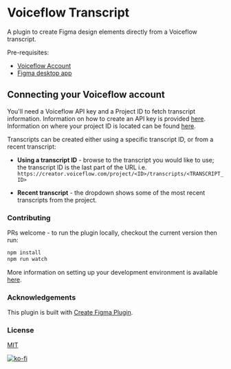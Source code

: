 # Voiceflow Transcript

A plugin to create Figma design elements directly from a Voiceflow transcript.

Pre-requisites:

- [Voiceflow Account](https://voiceflow.com)
- [Figma desktop app](https://figma.com/downloads/)

## Connecting your Voiceflow account

You'll need a Voiceflow API key and a Project ID to fetch transcript information. Information on how to create an API key is provided [here](https://developer.voiceflow.com/docs/step-1-get-api-key). Information on where your project ID is located can be found [here](https://docs.voiceflow.com/reference/project-ids-and-versions).

Transcripts can be created either using a specific transcript ID, or from a recent transcript:

- **Using a transcript ID** - browse to the transcript you would like to use; the transcript ID is the last part of the URL i.e. `https://creator.voiceflow.com/project/<ID>/transcripts/<TRANSCRIPT_ID>`

- **Recent transcript** - the dropdown shows some of the most recent transcripts from the project.

### Contributing

PRs welcome - to run the plugin locally, checkout the current version then run:

```bash
npm install
npm run watch
```

More information on setting up your development environment is available [here](https://yuanqing.github.io/create-figma-plugin/quick-start/#installing-the-plugin-widget).

### Acknowledgements

This plugin is built with [Create Figma Plugin](https://yuanqing.github.io/create-figma-plugin/).

### License

[MIT](/LICENSE.md)

[![ko-fi](https://ko-fi.com/img/githubbutton_sm.svg)](https://ko-fi.com/K3K1WJT36)
